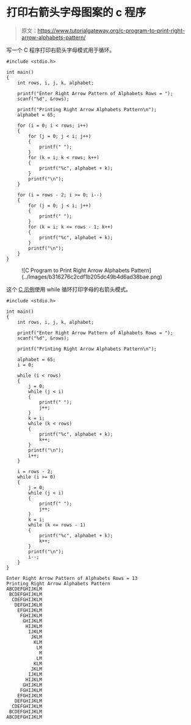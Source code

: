 # 打印右箭头字母图案的 c 程序

> 原文：<https://www.tutorialgateway.org/c-program-to-print-right-arrow-alphabets-pattern/>

写一个 C 程序打印右箭头字母模式用于循环。

```
#include <stdio.h>

int main()
{
	int rows, i, j, k, alphabet;

	printf("Enter Right Arrow Pattern of Alphabets Rows = ");
	scanf("%d", &rows);

	printf("Printing Right Arrow Alphabets Pattern\n");
	alphabet = 65;

	for (i = 0; i < rows; i++)
	{
		for (j = 0; j < i; j++)
		{
			printf(" ");
		}
		for (k = i; k < rows; k++)
		{
			printf("%c", alphabet + k);
		}
		printf("\n");
	}

	for (i = rows - 2; i >= 0; i--)
	{
		for (j = 0; j < i; j++)
		{
			printf(" ");
		}
		for (k = i; k <= rows - 1; k++)
		{
			printf("%c", alphabet + k);
		}
		printf("\n");
	}
}
```

<figure class="wp-block-image size-large">![C Program to Print Right Arrow Alphabets Pattern](../Images/b316276c2cdf1b205dc49b4d6ad38bae.png)</figure>

这个 [C 示例](https://www.tutorialgateway.org/c-programming-examples/)使用 while 循环打印字母的右箭头模式。

```
#include <stdio.h>

int main()
{
	int rows, i, j, k, alphabet;

	printf("Enter Right Arrow Pattern of Alphabets Rows = ");
	scanf("%d", &rows);

	printf("Printing Right Arrow Alphabets Pattern\n");

	alphabet = 65;
	i = 0;

	while (i < rows)
	{
		j = 0;
		while (j < i)
		{
			printf(" ");
			j++;
		}
		k = i;
		while (k < rows)
		{
			printf("%c", alphabet + k);
			k++;
		}
		printf("\n");
		i++;
	}

	i = rows - 2;
	while (i >= 0)
	{
		j = 0;
		while (j < i)
		{
			printf(" ");
			j++;
		}
		k = i;
		while (k <= rows - 1)
		{
			printf("%c", alphabet + k);
			k++;
		}
		printf("\n");
		i--;
	}
}
```

```
Enter Right Arrow Pattern of Alphabets Rows = 13
Printing Right Arrow Alphabets Pattern
ABCDEFGHIJKLM
 BCDEFGHIJKLM
  CDEFGHIJKLM
   DEFGHIJKLM
    EFGHIJKLM
     FGHIJKLM
      GHIJKLM
       HIJKLM
        IJKLM
         JKLM
          KLM
           LM
            M
           LM
          KLM
         JKLM
        IJKLM
       HIJKLM
      GHIJKLM
     FGHIJKLM
    EFGHIJKLM
   DEFGHIJKLM
  CDEFGHIJKLM
 BCDEFGHIJKLM
ABCDEFGHIJKLM
```